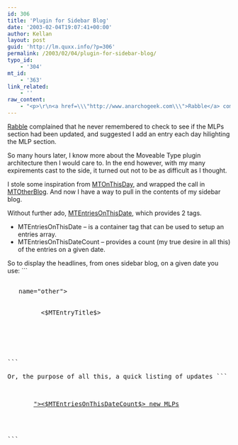 ```yaml
---
id: 306
title: 'Plugin for Sidebar Blog'
date: '2003-02-04T19:07:41+00:00'
author: Kellan
layout: post
guid: 'http://lm.quxx.info/?p=306'
permalink: /2003/02/04/plugin-for-sidebar-blog/
typo_id:
    - '304'
mt_id:
    - '363'
link_related:
    - ''
raw_content:
    - "<p>\r\n<a href=\\\"http://www.anarchogeek.com\\\">Rabble</a> complained that he never remembered to check to see if the MLPs section had been updated, and suggested I add an entry each day hilighting the MLP section.\r\n</p>\r\n<p>\r\nSo many hours later, I know more about the Moveable Type plugin architecture\r\nthen I would care to.  In the end however, with my many expirements cast to the\r\nside, it turned out not to be as difficult as I thought.\r\n</p>\r\n\n<p>\r\nI stole some inspiration from <a\r\nhref=\\\"http://www.bradchoate.com/past/mtonthisday.php\\\">MTOnThisDay</a>, and\r\nwrapped the call in <a\r\nhref=\\\"http://www.rayners.org/archives/000108.php\\\">MTOtherBlog</a>.  And now I\r\nhave a way to pull in the contents of my sidebar blog.  \r\n</p>\r\n<p>\r\nWithout further ado, \r\n<a href=\\\"http://laughingmeme.org/plugins/on_this_date.pl\\\">MTEntriesOnThisDate</a>, which provides 2 tags.\r\n<ul>\r\n<li>MTEntriesOnThisDate - is a container tag that can be used to setup an entries\r\narray.</li>\r\n<li>MTEntriesOnThisDateCount - provides a count (my true desire in all this) of\r\nthe entries on a given date.</li>\r\n</ul>\r\nSo to display the headlines, from ones sidebar blog, on a given date you use:\r\n<pre class=\\\"code\\\">\r\n&lt;MTDateFooter&gt;\r\n   &lt;MTOtherBlog blog_name=\\\"other\\\"&gt;\r\n          &lt;MTEntiresOnThisDate&gt;\r\n         &lt;MTEntries&gt;\r\n\t     &lt;$MTEntryTitle$&gt;&lt;br /&gt;\r\n\t  &lt;/MTEntries&gt;\r\n            &lt;/MTEntiresOnThisDate&gt;\r\n   &lt;/MTOtherBlog&gt;\r\n&lt;/MTDateFooter&gt;\r\n</pre>\r\nOr, the purpose of all this, a quick listing of updates\r\n<pre class=\\\"code\\\">\r\n&lt;MTDateFooter&gt;\r\n   &lt;MTOtherBlog blog_name=\\\"other\\\"&gt;\r\n       &lt;a href=\\\"#mlp_&lt;$MTEntryDate \r\n\t         format=\\\"%Y%m%d\\\"$&gt;\\\"&gt;&lt;$MTEntriesOnThisDateCount$&gt; new MLPs&lt;/a&gt;   \r\n   &lt;/MTOtherBlog&gt;\r\n&lt;/MTDateFooter&gt;\r\n</pre>\r\n</p>"
---
```


[Rabble](http://www.anarchogeek.com) complained that he never remembered to check to see if the MLPs section had been updated, and suggested I add an entry each day hilighting the MLP section.

So many hours later, I know more about the Moveable Type plugin architecture then I would care to. In the end however, with my many expirements cast to the side, it turned out not to be as difficult as I thought.

I stole some inspiration from [MTOnThisDay](http://www.bradchoate.com/past/mtonthisday.php), and wrapped the call in [MTOtherBlog](http://www.rayners.org/archives/000108.php). And now I have a way to pull in the contents of my sidebar blog.

Without further ado, [MTEntriesOnThisDate](http://laughingmeme.org/plugins/on_this_date.pl), which provides 2 tags.

- MTEntriesOnThisDate – is a container tag that can be used to setup an entries array.
- MTEntriesOnThisDateCount – provides a count (my true desire in all this) of the entries on a given date.

So to display the headlines, from ones sidebar blog, on a given date you use: ```
<pre class="code">
<MTDateFooter>
   <MTOtherBlog blog<em>name="other">
          <MTEntiresOnThisDate>
         <MTEntries>
         <$MTEntryTitle$><br />
      </MTEntries>
            </MTEntiresOnThisDate>
   </MTOtherBlog>
</MTDateFooter>
</em>
```

Or, the purpose of all this, a quick listing of updates ```
<pre class="code">
<MTDateFooter>
   <MTOtherBlog blogname="other">
       <a href="#mlp_<$MTEntryDate 
             format="%Y%m%d"$>"><$MTEntriesOnThisDateCount$> new MLPs</a><br></br>
   </MTOtherBlog>
</MTDateFooter>
```
